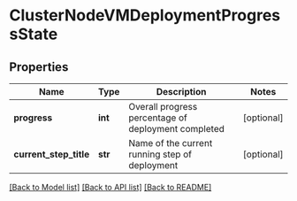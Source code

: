 # ClusterNodeVMDeploymentProgressState

## Properties
Name | Type | Description | Notes
------------ | ------------- | ------------- | -------------
**progress** | **int** | Overall progress percentage of deployment completed | [optional] 
**current_step_title** | **str** | Name of the current running step of deployment | [optional] 

[[Back to Model list]](../README.md#documentation-for-models) [[Back to API list]](../README.md#documentation-for-api-endpoints) [[Back to README]](../README.md)

